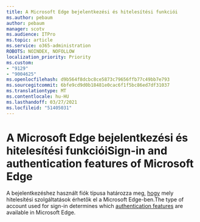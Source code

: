 ```yaml
---
title: A Microsoft Edge bejelentkezési és hitelesítési funkciói
ms.author: pebaum
author: pebaum
manager: scotv
ms.audience: ITPro
ms.topic: article
ms.service: o365-administration
ROBOTS: NOINDEX, NOFOLLOW
localization_priority: Priority
ms.custom:
- "9129"
- "9004625"
ms.openlocfilehash: d9b564f8dcbc8ce5873c79656ffb77c49bb7e793
ms.sourcegitcommit: 6bfe9cd9d0b18481e0cac6f1f5bc86ed7df31037
ms.translationtype: MT
ms.contentlocale: hu-HU
ms.lasthandoff: 03/27/2021
ms.locfileid: "51405031"
---
```

# <a name="sign-in-and-authentication-features-of-microsoft-edge"></a><span data-ttu-id="74a22-102">A Microsoft Edge bejelentkezési és hitelesítési funkciói</span><span class="sxs-lookup"><span data-stu-id="74a22-102">Sign-in and authentication features of Microsoft Edge</span></span>

<span data-ttu-id="74a22-103">A bejelentkezéshez használt fiók típusa határozza meg, [hogy](https://go.microsoft.com/fwlink/?linkid=2134570) mely hitelesítési szolgáltatások érhetők el a Microsoft Edge-ben.</span><span class="sxs-lookup"><span data-stu-id="74a22-103">The type of account used for sign-in determines which [authentication features](https://go.microsoft.com/fwlink/?linkid=2134570) are available in Microsoft Edge.</span></span>